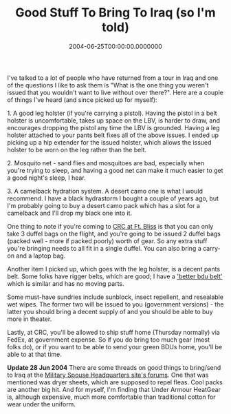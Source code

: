 ﻿---
title: Good Stuff To Bring To Iraq (so I'm told)
date: "2004-06-25T00:00:00.0000000"
featuredImage: img/good-stuff-to-bring-to-iraq-so-im-told-featured.png
---

I've talked to a lot of people who have returned from a tour in Iraq and one of the questions I like to ask them is "What is the one thing you weren't issued that you wouldn't want to live without over there?". Here are a couple of things I've heard (and since picked up for myself):

1\. A good leg holster (if you're carrying a pistol). Having the pistol in a belt holster is uncomfortable, takes up space on the LBV, is harder to draw, and encourages dropping the pistol any time the LBV is grounded. Having a leg holster attached to your pants belt fixes all of the above issues. I ended up picking up a hip extender for the issued holster, which allows the issued holster to be worn on the leg rather than the belt.

2\. Mosquito net - sand flies and mosquitoes are bad, especially when you're trying to sleep, and having a good net can make it much easier to get a good night's sleep, I hear.

3\. A camelback hydration system. A desert camo one is what I would recommend. I have a black hydrastorm I bought a couple of years ago, but I'm probably going to buy a desert camo pack which has a slot for a camelback and I'll drop my black one into it.

One thing to note if you're coming to [CRC at Ft. Bliss](http://www.bliss.army.mil/LocalUnitLinks/crc/default.htm) is that you can only take 3 duffel bags on the flight, and you're going to be issued 2 duffel bags (packed well - more if packed poorly) worth of gear. So any extra stuff you're bringing needs to all fit in a single duffel. You can also bring a carry-on and a laptop bag.

Another item I picked up, which goes with the leg holster, is a decent pants belt. Some folks have rigger belts, which are good; I have a ['better bdu belt'](http://www.usmilitarysurplus.com/surpluscatalog/product_info.php?products_id=1541) which is similar and has no moving parts.

Some must-have sundries include sunblock, insect repellent, and resealable wet wipes. The former two will be issued to you (government versions) - the latter you should bring a decent supply of and you should be able to buy more in theater.

Lastly, at CRC, you'll be allowed to ship stuff home (Thursday normally) via FedEx, at government expense. So if you do bring too much gear (most folks do), or if you want to be able to send your green BDUs home, you'll be able to at that time.

**Update 28 Jun 2004** There are some threads on good things to bring/send to Iraq at the [Military Spouse Headquarters site's forums](http://mshq.net). One that was mentioned was dryer sheets, which are supposed to repel fleas. Cool packs are another big hit. And for myself, I'm finding that Under Armour HeatGear is, although expensive, much more comfortable than traditional cotton for wear under the uniform.

